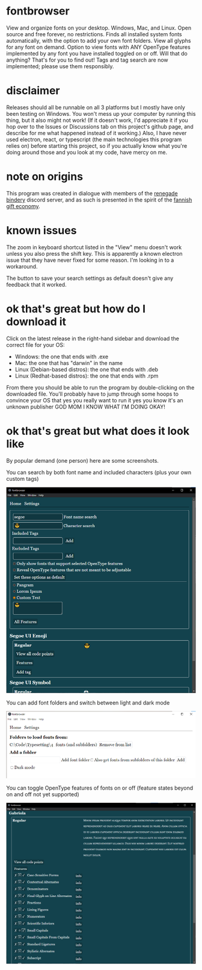 # fontbrowser

View and organize fonts on your desktop. Windows, Mac, and Linux. Open source and free forever, no restrictions. Finds all installed system fonts automatically, with the option to add your own font folders. View all glyphs for any font on demand. Option to view fonts with ANY OpenType features implemented by any font you have installed toggled on or off. Will that do anything? That's for you to find out! Tags and tag search are now implemented; please use them responsibly.

# disclaimer

Releases should all be runnable on all 3 platforms but I mostly have only been testing on Windows. You won't mess up your computer by running this thing, but it also might not work! (If it doesn't work, I'd appreciate it if you hop over to the Issues or Discussions tab on this project's github page, and describe for me what happened instead of it working.) Also, I have never used electron, react, or typescript (the main technologies this program relies on) before starting this project, so if you actually know what you're doing around those and you look at my code, have mercy on me.

# note on origins

This program was created in dialogue with members of the [renegade bindery](https://renegadepublishing.carrd.co/) discord server, and as such is presented in the spirit of the [fannish gift economy](https://fanlore.org/wiki/Gift_Economy).

# known issues

The zoom in keyboard shortcut listed in the "View" menu doesn't work unless you also press the shift key. This is apparently a known electron issue that they have never fixed for some reason. I'm looking in to a workaround.

The button to save your search settings as default doesn't give any feedback that it worked.

# ok that's great but how do I download it

Click on the latest release in the right-hand sidebar and download the correct file for your OS:

- Windows: the one that ends with .exe
- Mac: the one that has "darwin" in the name
- Linux (Debian-based distros): the one that ends with .deb
- Linux (Redhat-based distros): the one that ends with .rpm

From there you should be able to run the program by double-clicking on the downloaded file. You'll probably have to jump through some hoops to convince your OS that yes you really want to run it yes you know it's an unknown publisher GOD MOM I KNOW WHAT I'M DOING OKAY!

# ok that's great but what does it look like

By popular demand (one person) here are some screenshots.

You can search by both font name and included characters (plus your own custom tags)

![search with emoji](/screenshots/emoji.png)

You can add font folders and switch between light and dark mode

![lightmode settings](/screenshots/settings.png)

You can toggle OpenType features of fonts on or off (feature states beyond on and off not yet supported)

![features](/screenshots/features.png)

